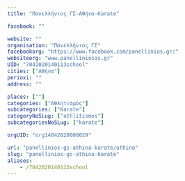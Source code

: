 ```yaml
---
title: "Πανελλήνιος ΓΣ-Αθήνα-Karate"

facebook: ""

website: ""
organisation: "Πανελλήνιος ΓΣ"
facebookorg: "https://www.facebook.com/panellinios.gr/"
websiteorg: "www.panelliniosac.gr"
UID: "7042020140113school"
cities: ["Αθήνα"]
perioxi: ""
address: ""

places: [""]
categories: ["Αθλητισμός"]
subcategories: ["Karate"]
categoryNoSLug: ["athlitismos"]
subcategoriesNoSLug: ["karate"]

orgUID: "org14042020000029"

url: "panellinios-gs-athina-karate/athina"
slug: "panellinios-gs-athina-karate"
aliases:
    - /7042020140113school
---
```





